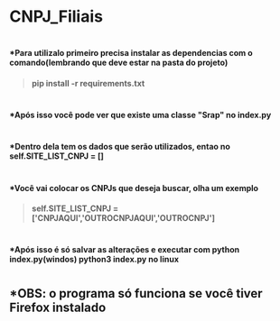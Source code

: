 # <h1 aling="center">CNPJ_Filiais</h1>
# <h4>*Para utilizalo primeiro precisa instalar as dependencias com o comando(lembrando que deve estar na pasta do projeto)</h4>
><h4> pip install -r requirements.txt </h4>
# <h4>*Após isso você pode ver que existe uma classe "Srap" no index.py</h4>
# <h4>*Dentro dela tem os dados que serão utilizados, entao no self.SITE_LIST_CNPJ = []</h4>
# <h4>*Você vai colocar os CNPJs que deseja buscar, olha um exemplo</h4>
><h4> self.SITE_LIST_CNPJ = ['CNPJAQUI','OUTROCNPJAQUI','OUTROCNPJ'] </h4>
# <h4>*Após isso é só salvar as alterações e executar com python index.py(windos) python3 index.py no linux</h4>
# <h2>*OBS: o programa só funciona se você tiver Firefox instalado</h2>
